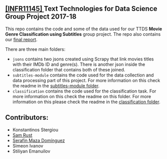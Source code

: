 ## [[INFR11145] ](http://www.drps.ed.ac.uk/17-18/dpt/cxinfr11145.htm) Text Technologies for Data Science Group Project 2017-18
This repo contains the code and some of the data used for our TTDS **Movie Genre Classification using Subtitles** group project. The repo also contains our [final report](https://github.com/xsrust/ttds_group/blob/master/ttds-group-project.pdf).

There are three main folders:
- ```jsons``` contains two jsons created using Scrapy that link movies titles with their IMDb ID and genre(s). There is another json inside the classification folder that contains both of these joined.
- ```subtitles-module``` contains the code used for the data collection and data processing part of this project. For more information on this check the readme in the [subtitles-module folder](https://github.com/xsrust/ttds_group/tree/master/subtitles-module).
- ```classification``` contains the code used for the classification task. For more information on this check the readme on this folder.  For more information on this please check the readme in the [classification folder](https://github.com/xsrust/ttds_group/tree/master/classification).


## Contributors:
- Konstantinos Stergiou
- [Sam Rust](https://github.com/xsrust)
- [Serafín Maza Domínguez](https://github.com/serapoint)
- Simeon Ivanov
- Stiliyan Emanuilov
